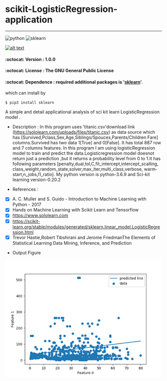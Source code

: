 # scikit-LogisticRegression-application
-----------

![python](https://img.shields.io/badge/python-3.6.9-blue)
![sklearn](https://img.shields.io/badge/scikit--learn-0.20.2-red)
<!-- Please don't remove this: Grab your social icons from https://github.com/carlsednaoui/gitsocial -->

<!-- display the social media buttons in your README -->

[![alt text][1.1]][1]



<!-- links to social media icons -->
<!-- no need to change these -->

<!-- icons with padding -->

[1.1]: http://i.imgur.com/tXSoThF.png (twitter icon with padding)


<!-- icons without padding -->

[1.2]: http://i.imgur.com/wWzX9uB.png (twitter icon without padding)



<!-- links to your social media accounts -->
<!-- update these accordingly -->

[1]: https://twitter.com/kar_bapon


<!-- Please don't remove this: Grab your social icons from https://github.com/carlsednaoui/gitsocial -->



#### :octocat: Version : 1.0.0
#### :octocat: License :  The GNU General Public License
#### :octocat: Dependence : required additional packages is '[sklearn](https://scikit-learn.org/stable/)'.
which can install by
```
$ pip3 install sklearn
```
A simple and detail applicational analysis of sci kit learn LogisticRegression model .
* Description : In this program uses 'titanic.csv'download link
              (https://sololearn.com/uploads/files/titanic.csv)
              as data source which has
              [Survived,Pclass,Sex,Age,Siblings/Spouces,Parents/Children
              Fare] columns.Survived has two data 1[True] and 0[False].
              It has total 887 row and 7 columns features.
              In this program I am using logisticRegression model
              to train and predict the data.Logisticregression model
              doesnot return just a prediction ,but it returns a probability
              level from 0 to 1.It has following parameters
              [penalty,dual,tol,C,fit_intercept,intercept_scalling,
              class_weight,random_state,solver,max_iter,multi_class,verbose,
              warm-start,n_jobs,l1_ratio].
              My python version is python-3.6.9 and
              Sci-kit learning version-0.20.2

* References : 
- [x] A. C. Muller and S. Guido - Introduction to Machine Learning with Python - 2017
- [x] Hands on Machine Learning with Scikit Learn and Tensorflow
- [x] https://www.sololearn.com
- [x] https://scikit-learn.org/stable/modules/generated/sklearn.linear_model.LogisticRegression.html
- [x] Trevor Hastie,Robert Tibshirani and Jerome FriedmanThe Elements of Statistical Learning Data Mining, Inference, and Prediction

* Output Figure

![Output Figure](logestic_regression_figure.png)
